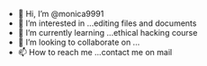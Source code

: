 - 👋 Hi, I’m @monica9991
- 👀 I’m interested in ...editing files and documents
- 🌱 I’m currently learning ...ethical hacking course
- 💞️ I’m looking to collaborate on ...
- 📫 How to reach me ...contact me on mail

<!---
monica9991/monica9991 is a ✨ special ✨ repository because its `README.md` (this file) appears on your GitHub profile.
You can click the Preview link to take a look at your changes.
--->
